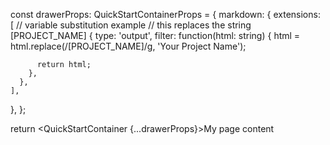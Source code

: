 const drawerProps: QuickStartContainerProps = {
  markdown: {
    extensions: [
      // variable substitution example
      // this replaces the string [PROJECT_NAME]
      {
        type: 'output',
        filter: function(html: string) {
          html = html.replace(/\[PROJECT_NAME\]/g, 'Your Project Name');

          return html;
        },
      },
    ],
  },
};

return <QuickStartContainer {...drawerProps}>My page content</QuickStartContainer>
